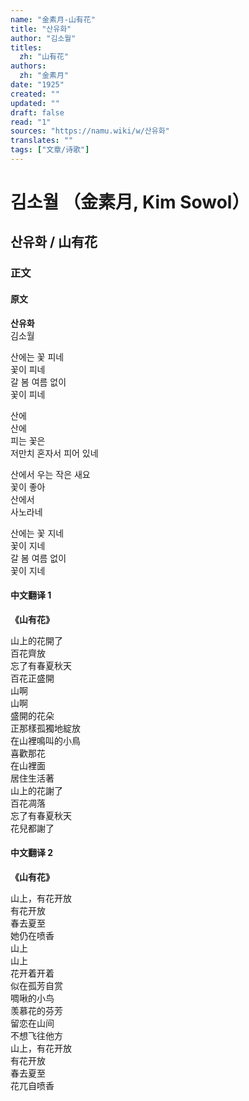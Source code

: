```yaml
---
name: "金素月-山有花"
title: "산유화"
author: "김소월"
titles:
  zh: "山有花"
authors:
  zh: "金素月"
date: "1925"
created: ""
updated: ""
draft: false
read: "1"
sources: "https://namu.wiki/w/산유화"
translates: ""
tags: ["文章/诗歌"]
---
```



# 김소월 （金素月, Kim Sowol）

## 산유화 / 山有花

### 正文

<!-- tabs:start -->

#### **原文**

**산유화**  
김소월  

산에는 꽃 피네  
꽃이 피네  
갈 봄 여름 없이  
꽃이 피네  

산에  
산에  
피는 꽃은  
저만치 혼자서 피어 있네  

산에서 우는 작은 새요  
꽃이 좋아  
산에서  
사노라네  

산에는 꽃 지네  
꽃이 지네  
갈 봄 여름 없이  
꽃이 지네  

#### **中文翻译 1**

**《山有花》**  

山上的花開了  
百花齊放  
忘了有春夏秋天  
百花正盛開  
山啊  
山啊  
盛開的花朵  
正那樣孤獨地綻放  
在山裡鳴叫的小鳥  
喜歡那花  
在山裡面  
居住生活著  
山上的花謝了  
百花凋落  
忘了有春夏秋天  
花兒都謝了  

#### **中文翻译 2**

**《山有花》**  

山上，有花开放  
有花开放  
春去夏至  
她仍在喷香  
山上  
山上  
花开着开着  
似在孤芳自赏  
啁啾的小鸟  
羡慕花的芬芳  
留恋在山间  
不想飞往他方  
山上，有花开放  
有花开放  
春去夏至  
花兀自喷香  

<!-- tabs:end -->
